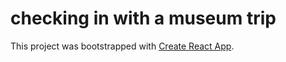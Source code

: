 # checking in with a museum trip
This project was bootstrapped with [Create React App](https://github.com/facebook/create-react-app).


